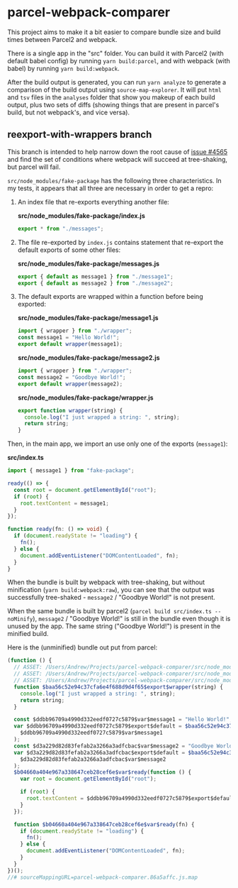 # parcel-webpack-comparer

This project aims to make it a bit easier to compare bundle size and build times between Parcel2 and webpack.

There is a single app in the "src" folder. You can build it with Parcel2 (with default babel config) by running `yarn build:parcel`, and with webpack (with babel) by running `yarn build:webpack`.

After the build output is generated, you can run `yarn analyze` to generate a comparison of the build output using `source-map-explorer`. It will put `html` and `tsv` files in the `analyses` folder that show you makeup of each build output, plus two sets of diffs (showing things that are present in parcel's build, but not webpack's, and vice versa).

## reexport-with-wrappers branch

This branch is intended to help narrow down the root cause of [issue #4565](https://github.com/parcel-bundler/parcel/issues/4565) and find the set of conditions where webpack will succeed at tree-shaking, but parcel will fail.

`src/node_modules/fake-package` has the following three characteristics. In my tests, it appears that all three are necessary in order to get a repro:

1. An index file that re-exports everything another file:

   **src/node_modules/fake-package/index.js**

   ```js
   export * from "./messages";
   ```

2. The file re-exported by `index.js` contains statement that re-export the default exports of some other files:

   **src/node_modules/fake-package/messages.js**

   ```js
   export { default as message1 } from "./message1";
   export { default as message2 } from "./message2";
   ```

3. The default exports are wrapped within a function before being exported:

   **src/node_modules/fake-package/message1.js**

   ```js
   import { wrapper } from "./wrapper";
   const message1 = "Hello World!";
   export default wrapper(message1);
   ```

   **src/node_modules/fake-package/message2.js**

   ```js
   import { wrapper } from "./wrapper";
   const message2 = "Goodbye World!";
   export default wrapper(message2);
   ```

   **src/node_modules/fake-package/wrapper.js**

   ```js
   export function wrapper(string) {
     console.log("I just wrapped a string: ", string);
     return string;
   }
   ```

Then, in the main app, we import an use only one of the exports (`message1`):

**src/index.ts**

```ts
import { message1 } from "fake-package";

ready(() => {
  const root = document.getElementById("root");
  if (root) {
    root.textContent = message1;
  }
});

function ready(fn: () => void) {
  if (document.readyState != "loading") {
    fn();
  } else {
    document.addEventListener("DOMContentLoaded", fn);
  }
}
```

When the bundle is built by webpack with tree-shaking, but without minification (`yarn build:webpack:raw`), you can see that the output was successfully tree-shaked - `message2` / "Goodbye World!" is not present.

When the same bundle is built by parcel2 (`parcel build src/index.ts --noMinify`), `message2` / "Goodbye World!" is still in the bundle even though it is unused by the app. The same string ("Goodbye World!") is present in the minified build.

Here is the (unminified) bundle out put from parcel:

```js
(function () {
  // ASSET: /Users/Andrew/Projects/parcel-webpack-comparer/src/node_modules/fake-package/messages.js
  // ASSET: /Users/Andrew/Projects/parcel-webpack-comparer/src/node_modules/fake-package/message1.js
  // ASSET: /Users/Andrew/Projects/parcel-webpack-comparer/src/node_modules/fake-package/wrapper.js
  function $baa56c52e94c37cfa6e4f688d9d4f65$export$wrapper(string) {
    console.log("I just wrapped a string: ", string);
    return string;
  }

  const $ddbb96709a4990d332eedf0727c5879$var$message1 = "Hello World!";
  var $ddbb96709a4990d332eedf0727c5879$export$default = $baa56c52e94c37cfa6e4f688d9d4f65$export$wrapper(
    $ddbb96709a4990d332eedf0727c5879$var$message1
  );
  const $d3a229d82d83fefab2a3266a3adfcbac$var$message2 = "Goodbye World!";
  var $d3a229d82d83fefab2a3266a3adfcbac$export$default = $baa56c52e94c37cfa6e4f688d9d4f65$export$wrapper(
    $d3a229d82d83fefab2a3266a3adfcbac$var$message2
  );
  $b04660a404e967a338647ceb28cef6e$var$ready(function () {
    var root = document.getElementById("root");

    if (root) {
      root.textContent = $ddbb96709a4990d332eedf0727c5879$export$default;
    }
  });

  function $b04660a404e967a338647ceb28cef6e$var$ready(fn) {
    if (document.readyState != "loading") {
      fn();
    } else {
      document.addEventListener("DOMContentLoaded", fn);
    }
  }
})();
//# sourceMappingURL=parcel-webpack-comparer.86a5affc.js.map
```
